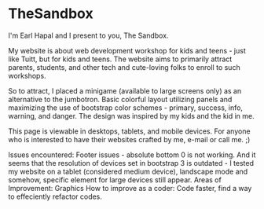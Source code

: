 # TheSandbox

I'm Earl Hapal and I present to you, The Sandbox.

My website is about web development workshop for kids and teens - just like Tuitt, but for kids and teens. The website aims to primarily attract parents, students, and other tech and cute-loving folks to enroll to such workshops. 

So to attract, I placed a minigame (available to large screens only) as an alternative to the jumbotron. Basic colorful layout utilizing panels and maximizing the use of bootstrap color schemes - primary, success, info, warning, and danger. The design was inspired by my kids and the kid in me.

This page is viewable in desktops, tablets, and mobile devices. For anyone who is interested to have their websites crafted by me, e-mail or call me. ;)

Issues encountered: Footer issues - absolute bottom 0 is not working. And it seems that the resolution of devices set in bootstrap 3 is outdated - I tested my website on a tablet (considered medium device), landscape mode and somehow, specific element for large devices still appear.
Areas of Improvement: Graphics
How to improve as a coder: Code faster, find a way to effeciently refactor codes.
